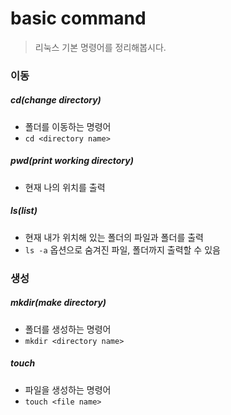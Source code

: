 # basic command

> 리눅스 기본 명령어를 정리해봅시다.



### 이동

##### cd(change directory)

- 폴더를 이동하는 명령어
- `cd <directory name>`



##### pwd(print working directory)

- 현재 나의 위치를 출력



##### ls(list)

- 현재 내가 위치해 있는 폴더의 파일과 폴더를 출력
- `ls -a` 옵션으로 숨겨진 파일, 폴더까지 출력할 수 있음



### 생성

##### mkdir(make directory)

- 폴더를 생성하는 명령어
- `mkdir <directory name>`



##### touch

- 파일을 생성하는 명령어
- `touch <file name>`



